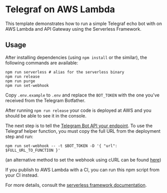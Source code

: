 # Telegraf on AWS Lambda

This template demonstrates how to run a simple Telegraf echo bot with on AWS Lambda and API Gateway using the Serverless Framework.

## Usage

After installing dependencies (using `npm install` or the similar), the following commands are available:

```shell
npm run serverless # alias for the serverless binary
npm run release
npm run purge
npm run set-webhook
```

Copy `.env.example` to `.env` and replace the `BOT_TOKEN` with the one you've received from the Telegram Botfather.

After running `npm run release` your code is deployed at AWS and you should be able to see it in the console.

The next step is to tell the [Telegram Bot API your endpoint](https://core.telegram.org/bots/api#setwebhook).
To use the Telegraf helper function, you must copy the full URL from the deployment step and run:

```shell
npm run set-webhook -- -t $BOT_TOKEN -D '{ "url": $FULL_URL_TO_FUNCTION }'
```

(an alternative method to set the webhook using cURL can be found [here](https://github.com/serverless/examples/tree/v3/aws-node-telegram-echo-bot))

If you publish to AWS Lambda with a CI, you can run this npm script from your CI instead.

For more details, consult the [serverless framework documentation](https://www.serverless.com).
